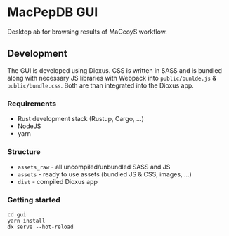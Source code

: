 # MacPepDB GUI

Desktop ab for browsing results of MaCcoyS workflow.

## Development

The GUI is developed using Dioxus. CSS is written in SASS and is bundled along with necessary JS libraries with Webpack into `public/bunlde.js` & `public/bundle.css`. Both are than integrated into the Dioxus app.

### Requirements
* Rust development stack (Rustup, Cargo, ...)
* NodeJS
* yarn

### Structure
* `assets_raw` - all uncompiled/unbundled SASS and JS
* `assets` - ready to use assets (bundled JS & CSS, images, ...)
* `dist` - compiled Dioxus app


### Getting started
```shell
cd gui
yarn install
dx serve --hot-reload
```